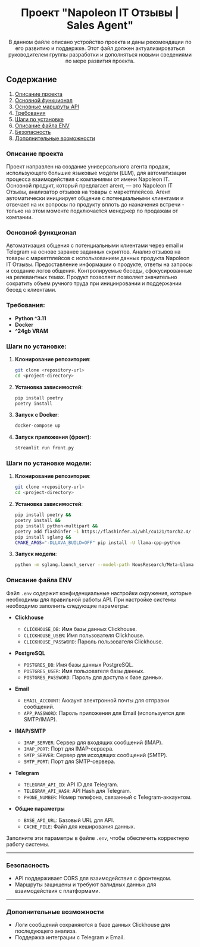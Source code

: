 <div align='center'>
  <h1>Проект "Napoleon IT Отзывы | Sales Agent"</h1>
  <p>В данном файле описано устройство проекта и даны рекомендации по его развитию и поддержке. Этот файл должен актуализироваться руководителем группы разработки и дополняться новыми сведениями по мере развития проекта.</p>
</div>

## Содержание
 
1. [Описание проекта](#Описание-проекта)
2. [Основной функционал](#Основной-функционал)
3. [Основные маршруты API](#Основные-маршруты-API)
4. [Требования](#Требования)
5. [Шаги по установке](#Шаги-по-установке)
6. [Описание файла ENV](#Описание-файла-ENV)
7. [Безопасность](#Безопасность)
8. [Дополнительные возможности](#Дополнительные-возможности)


### Описание проекта
Проект направлен на создание универсального агента продаж, использующего большие языковые модели (LLM), для автоматизации процесса взаимодействия с компаниями от имени Napoleon IT. Основной продукт, который предлагает агент, — это Napoleon IT Отзывы, анализатор отзывов на товары с маркетплейсов. Агент автоматически инициирует общение с потенциальными клиентами и отвечает на их вопросы по продукту вплоть до назначения встречи - только на этом моменте подключается менеджер по продажам от компании.

### Основной функционал
Автоматизация общения с потенциальными клиентами через email и Telegram на основе заранее заданных скриптов.
Анализ отзывов на товары с маркетплейсов с использованием данных продукта Napoleon IT Отзывы.
Предоставление информации о продукте, ответы на запросы и создание логов общения.
Контролируемые беседы, сфокусированные на релевантных темах.
Продукт позволяет позволяет значительно сократить объем ручного труда при инициировании и поддержании бесед с клиентами.


### Требования:
- **Python ^3.11**
- **Docker**
- **^24gb VRAM**

### Шаги по установке:

1. **Клонирование репозитория**:
   ```bash
   git clone <repository-url>
   cd <project-directory>
   ```

2. **Установка зависимостей**:
   ```bash
   pip install poetry
   poetry install
   ```

3. **Запуск с Docker**:
   ```bash
   docker-compose up
   ```

4. **Запуск приложения (фронт)**:
   ```bash
   streamlit run front.py
   ```

### Шаги по установке модели:

1. **Клонирование репозитория**:
   ```bash
   git clone <repository-url>
   cd <project-directory>
   ```

2. **Установка зависимостей**:
   ```bash
   pip install poetry &&
   poetry install &&
   pip install python-multipart &&
   poetry add flashinfer -i https://flashinfer.ai/whl/cu121/torch2.4/ &&
   pip install sglang &&
   CMAKE_ARGS="-DLLAVA_BUILD=OFF" pip install -U llama-cpp-python
   ```

3. **Запуск модели**:
   ```bash
   python -m sglang.launch_server --model-path NousResearch/Meta-Llama-3.1-8B-Instruct --port 30000 --dtype bfloat16 --quantization fp8 --mem-fraction-static 0.931 --disable-cuda-graph --host 0.0.0.0
   ```

### Описание файла ENV

Файл `.env` содержит конфиденциальные настройки окружения, которые необходимы для правильной работы API. При настройке системы необходимо заполнить следующие параметры:

- **Clickhouse**
  - `CLICKHOUSE_DB`: Имя базы данных Clickhouse.
  - `CLICKHOUSE_USER`: Имя пользователя Clickhouse.
  - `CLICKHOUSE_PASSWORD`: Пароль пользователя Clickhouse.

- **PostgreSQL**
  - `POSTGRES_DB`: Имя базы данных PostgreSQL.
  - `POSTGRES_USER`: Имя пользователя базы данных.
  - `POSTGRES_PASSWORD`: Пароль для доступа к базе данных.

- **Email**
  - `EMAIL_ACCOUNT`: Аккаунт электронной почты для отправки сообщений.
  - `APP_PASSWORD`: Пароль приложения для Email (используется для SMTP/IMAP).

- **IMAP/SMTP**
  - `IMAP_SERVER`: Сервер для входящих сообщений (IMAP).
  - `IMAP_PORT`: Порт для IMAP-сервера.
  - `SMTP_SERVER`: Сервер для исходящих сообщений (SMTP).
  - `SMTP_PORT`: Порт для SMTP-сервера.

- **Telegram**
  - `TELEGRAM_API_ID`: API ID для Telegram.
  - `TELEGRAM_API_HASH`: API Hash для Telegram.
  - `PHONE_NUMBER`: Номер телефона, связанный с Telegram-аккаунтом.

- **Общие параметры**
  - `BASE_API_URL`: Базовый URL для API.
  - `CACHE_FILE`: Файл для кеширования данных.

Заполните эти параметры в файле `.env`, чтобы обеспечить корректную работу системы.

---

### Безопасность

- API поддерживает CORS для взаимодействия с фронтендом.
- Маршруты защищены и требуют валидных данных для взаимодействия с платформами.

---

### Дополнительные возможности

- Логи сообщений сохраняются в базе данных Clickhouse для последующего анализа.
- Поддержка интеграции с Telegram и Email.
